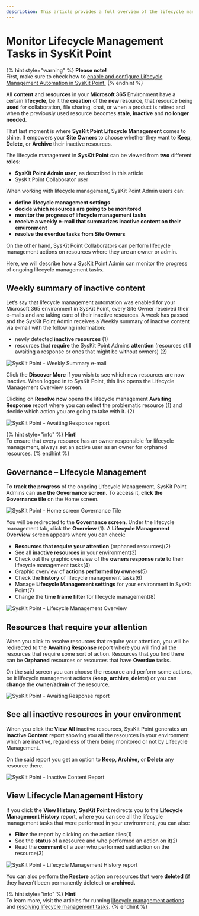 ```yaml
---
description: This article provides a full overview of the lifecycle management automation process for SysKit Point Admins.
---
```


# Monitor Lifecycle Management Tasks in SysKit Point

{% hint style="warning" %}
**Please note!**  
First, make sure to check how to [enable and configure Lifecycle Management Automation in SysKit Point.](https://docs.syskit.com/point/installation-and-configuration/enable-lifecycle-management)
{% endhint %}

All **content** and **resources** in your **Microsoft 365** Environment have a certain **lifecycle**, be it the **creation** of the **new** resource, that resource being **used** for collaboration, file sharing, chat, or when a product is retired and when the previously used resource becomes **stale**, **inactive** and **no longer needed**.

That last moment is where **SysKit Point Lifecycle Management** comes to shine. It empowers your **Site Owners** to choose whether they want to **Keep**, **Delete,** or **Archive** their inactive resources.

The lifecycle management in **SysKit Point** can be viewed from **two** different **roles**:

* **SysKit Point Admin user**, as described in this article
* SysKit Point Collaborator user

When working with lifecycle management, SysKit Point Admin users can:

* **define lifecycle management settings**
* **decide which resources are going to be monitored**
* **monitor the progress of lifecycle management tasks**
* **receive a weekly e-mail that summarizes inactive content on their environment**
* **resolve the overdue tasks from Site Owners**

On the other hand, SysKit Point Collaborators can perform lifecycle management actions on resources where they are an owner or admin.

Here, we will describe how a SysKit Point Admin can monitor the progress of ongoing lifecycle management tasks.

## Weekly summary of inactive content

Let’s say that lifecycle management automation was enabled for your Microsoft 365 environment in SysKit Point, every Site Owner received their e-mails and are taking care of their inactive resources. A week has passed and the SysKit Point Admin receives a Weekly summary of inactive content via e-mail with the following information:

* newly detected **inactive resources** \(1\)
* resources that **require** the SysKit Point Admins **attention** \(resources still awaiting a response or ones that might be without owners\) \(2\)

![SysKit Point - Weekly Summary e-mail](../.gitbook/assets/0%20%281%29.png)

Click the **Discover More** if you wish to see which new resources are now inactive. When logged in to SysKit Point, this link opens the Lifecycle Management Overview screen.

Clicking on **Resolve now** opens the lifecycle management **Awaiting Response** report where you can select the problematic resource \(1\) and decide which action you are going to take with it. \(2\)

![SysKit Point - Awaiting Response report](../.gitbook/assets/1%20%282%29.png)

{% hint style="info" %}
**Hint**!  
To ensure that every resource has an owner responsible for lifecycle management, always set an active user as an owner for orphaned resources.
{% endhint %}

## Governance – Lifecycle Management

To **track the progress** of the ongoing Lifecycle Management, SysKit Point Admins can **use the Governance screen.** To access it, **click the Governance tile** on the Home screen.

![SysKit Point - Home screen Governance Tile](../.gitbook/assets/2%20%281%29.png)

You will be redirected to the **Governance screen**. Under the lifecycle management tab, click the **Overview** \(1\). A **Lifecycle Management Overview** screen appears where you can check:

* **Resources that require your attention** \(orphaned resources\)\(2\)
* See all **inactive resources** in your environment\(3\)
* Check out the graphic overview of the **owners response rate** to their lifecycle management tasks\(4\)
* Graphic overview of **actions performed by owners**\(5\)
* Check the **history** of lifecycle management tasks\(6\)
* Manage **Lifecycle Management settings** for your environment in SysKit Point\(7\)
* Change the **time frame filter** for lifecycle management\(8\)

![SysKit Point - Lifecycle Management Overview](../.gitbook/assets/3%20%281%29.png)

## Resources that require your attention

When you click to resolve resources that require your attention, you will be redirected to the **Awaiting Response** report where you will find all the resources that require some sort of action. Resources that you find there can be **Orphaned** resources or resources that have **Overdue** tasks.

On the said screen you can choose the resource and perform some actions, be it lifecycle management actions \(**keep**, **archive**, **delete**\) or you can **change** the **owner**/**admin** of the resource.

![SysKit Point - Awaiting Response report](../.gitbook/assets/4.png)

## See all inactive resources in your environment

When you click the **View All** inactive resources, SysKit Point generates an **Inactive Content** report showing you all the resources in your environment which are inactive, regardless of them being monitored or not by Lifecycle Management.

On the said report you get an option to **Keep, Archive,** or **Delete** any resource there.

![SysKit Point - Inactive Content Report](../.gitbook/assets/5.png)

## View Lifecycle Management History

If you click the **View History**, **SysKit Point** redirects you to the **Lifecycle Management History** report, where you can see all the lifecycle management tasks that were performed in your environment, you can also:

* **Filter** the report by clicking on the action tiles\(1\)
* See the **status** of a resource and who performed an action on it\(2\)
* Read the **comment** of a user who performed said action on the resource\(3\)

![SysKit Point - Lifecycle Management History report](../.gitbook/assets/6.png)

You can also perform the **Restore** action on resources that were **deleted** \(if they haven’t been permanently deleted\) or **archived.**

{% hint style="info" %}
**Hint**!  
To learn more, visit the articles for running [lifecycle management actions](https://docs.syskit.com/point/common-tasks/lifecycle-management-actions) and [resolving lifecycle management tasks](https://docs.syskit.com/point/common-tasks/lifecycle-management).
{% endhint %}

